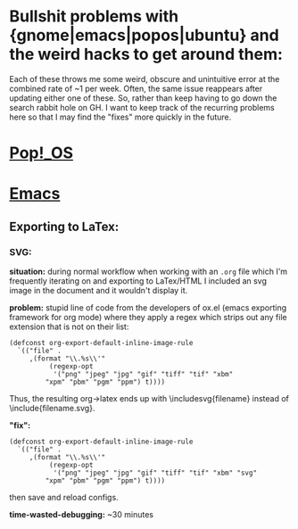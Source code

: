 # Bullshit problems with {gnome|emacs|popos|ubuntu} and the weird hacks to get around them:

Each of these throws me some weird, obscure and unintuitive error at the combined rate of ~1 per week. Often, the same issue reappears after updating either one of these. So, rather than keep having to go down the search rabbit hole on GH. I want to keep track of the recurring problems here so that I may find the "fixes" more quickly in the future. 

# [Pop!_OS](https://github.com/pop-os) 

# [Emacs]()
## Exporting to LaTex:
### SVG:

**situation:** during normal workflow when working with an `.org` file which I'm frequently iterating on and exporting to LaTex/HTML I included an svg image in the document and it wouldn't display it. 

**problem:** stupid line of code from the developers of ox.el (emacs exporting framework for org mode) where they apply a regex which strips out any file extension that is not on their list:

```elisp
(defconst org-export-default-inline-image-rule
  `(("file" .
     ,(format "\\.%s\\'"
	      (regexp-opt
	       '("png" "jpeg" "jpg" "gif" "tiff" "tif" "xbm" 
		 "xpm" "pbm" "pgm" "ppm") t))))
```
Thus, the resulting org->latex ends up with \includesvg{filename} instead of \include{filename.svg}. 

**"fix":**

```elisp
(defconst org-export-default-inline-image-rule
  `(("file" .
     ,(format "\\.%s\\'"
	      (regexp-opt
	       '("png" "jpeg" "jpg" "gif" "tiff" "tif" "xbm" "svg"
		 "xpm" "pbm" "pgm" "ppm") t))))
```
then save and reload configs.

**time-wasted-debugging:** ~30 minutes

